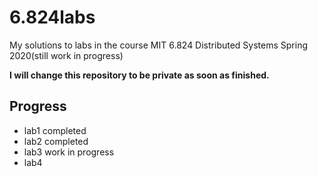 # 6.824labs
My solutions to labs in the course MIT 6.824 Distributed Systems Spring 2020(still work in progress)

**I will change this repository to be private as soon as finished.**

## Progress
- lab1 completed
- lab2 completed
- lab3  work in progress
- lab4 
